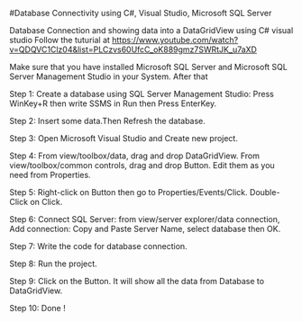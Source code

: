 #Database Connectivity using C#, Visual Studio, Microsoft SQL Server


Database Connection and showing data into a DataGridView using C# visual studio
Follow the tuturial at https://www.youtube.com/watch?v=QDQVC1Clz04&list=PLCzvs60UfcC_oK889gmz7SWRtJK_u7aXD


Make sure that you have installed Microsoft SQL Server and Microsoft SQL Server Management Studio in your System. After that



Step 1: Create a database using SQL Server Management Studio: Press WinKey+R then write SSMS in Run then Press EnterKey.

Step 2: Insert some data.Then Refresh the database.

Step 3: Open Microsoft Visual Studio and Create new project.

Step 4: From view/toolbox/data, drag and drop DataGridView. From view/toolbox/common controls, drag and drop Button. Edit them as you need from Properties.

Step 5: Right-click on Button then go to Properties/Events/Click. Double-Click on Click.

Step 6: Connect SQL Server: from view/server explorer/data connection, Add connection: Copy and Paste Server Name, select database then OK.

Step 7: Write the code for database connection.

Step 8: Run the project.

Step 9: Click on the Button. It will show all the data from Database to DataGridView.

Step 10: Done !
